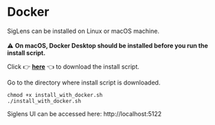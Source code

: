 # Docker
SigLens can be installed on Linux or macOS machine. 
<br/>
<br/>
⚠️ **On macOS, Docker Desktop should be installed before you run the install script.**


Click 👉 <a href="https://github.com/siglens/siglens/releases/latest/download/install_with_docker.sh" download>**here**</a> 👈 to download the install script.


Go to the directory where install script is downloaded.

```
chmod +x install_with_docker.sh
./install_with_docker.sh
```

Siglens UI can be accessed here: http://localhost:5122